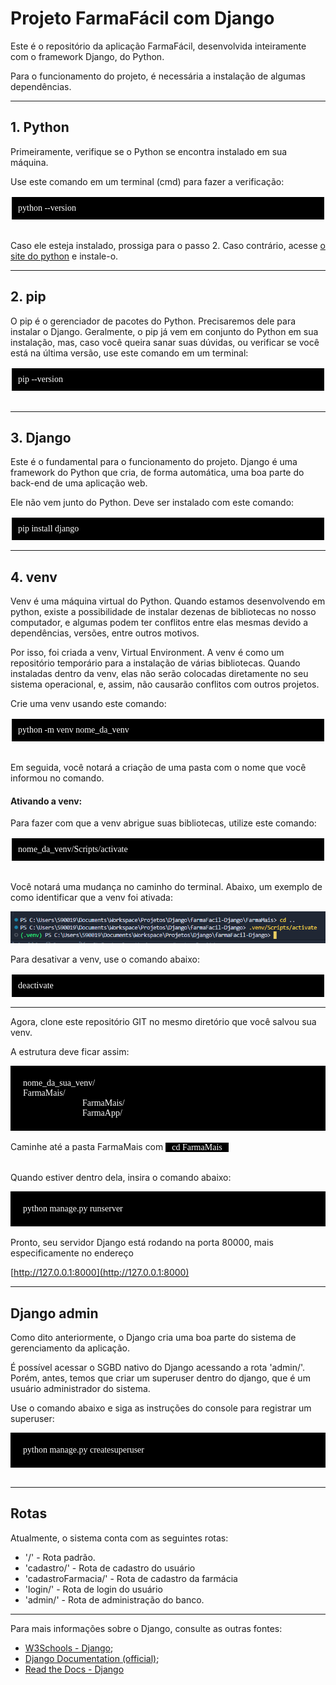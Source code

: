 # Projeto FarmaFácil com Django

Este é o repositório da aplicação FarmaFácil, desenvolvida inteiramente com o framework Django, do Python.

Para o funcionamento do projeto, é necessária a instalação de algumas dependências.

<hr>

## 1. Python

Primeiramente, verifique se o Python se encontra instalado em sua máquina.

Use este comando em um terminal (cmd) para fazer a verificação:

<div style="background-color: #000; color: #FFF; padding: 10px; font-family: consolas; border: 2px solid #FFF;">
    python --version
</div>
<br>

Caso ele esteja instalado, prossiga para o passo 2.
Caso contrário, acesse [o site do python](python.org) e instale-o.

<hr>

## 2. pip

O pip é o gerenciador de pacotes do Python. Precisaremos dele para instalar o Django.
Geralmente, o pip já vem em conjunto do Python em sua instalação, mas, caso você queira sanar suas dúvidas, ou verificar se você está na última versão, use este comando em um terminal:

<div style="background-color: #000; color: #FFF; padding: 10px; font-family: consolas; border: 2px solid #FFF;">
    pip --version
</div>
<br>

<hr>

## 3. Django

Este é o fundamental para o funcionamento do projeto.
Django é uma framework do Python que cria, de forma automática, uma boa parte do back-end de uma aplicação web.

Ele não vem junto do Python. Deve ser instalado com este comando:

<div style="background-color: #000; color: #FFF; padding: 10px; font-family: consolas; border: 2px solid #FFF;">
    pip install django
</div>


<hr>

## 4. venv

Venv é uma máquina virtual do Python.
Quando estamos desenvolvendo em python, existe a possibilidade de instalar dezenas de bibliotecas no nosso computador, e algumas podem ter conflitos entre elas mesmas devido a dependências, versões, entre outros motivos.

Por isso, foi criada a venv, Virtual Environment.
A venv é como um repositório temporário para a instalação de várias bibliotecas.
Quando instaladas dentro da venv, elas não serão colocadas diretamente no seu sistema operacional, e, assim, não causarão conflitos com outros projetos.

Crie uma venv usando este comando:

<div style="background-color: #000; color: #FFF; padding: 10px; font-family: consolas; border: 2px solid #FFF;">
    python -m venv nome_da_venv
</div>
<br>

Em seguida, você notará a criação de uma pasta com o nome que você informou no comando.

#### Ativando a venv:
Para fazer com que a venv abrigue suas bibliotecas, utilize este comando:
<div style="background-color: #000; color: #FFF; padding: 10px; font-family: consolas; border: 2px solid #FFF;">
    nome_da_venv/Scripts/activate
</div>
<br>

Você notará uma mudança no caminho do terminal.
Abaixo, um exemplo de como identificar que a venv foi ativada:

![alt text](image.png)

Para desativar a venv, use o comando abaixo:
<div style="background-color: #000; color: #FFF; padding: 10px; font-family: consolas; border: 2px solid #FFF;">
    deactivate
</div>
<hr>

Agora, clone este repositório GIT no mesmo diretório que você salvou sua venv.

A estrutura deve ficar assim:

<div style="background-color: #000; font-family: consolas; color: #FFF; padding: 20px;">
    nome_da_sua_venv/
    <br>
    FarmaMais/
    <br>
    <div style="padding-left: 95px;">
        FarmaMais/
        <br>
        FarmaApp/
    </div>
</div>
<br>
Caminhe até a pasta FarmaMais com 
<span 
style="background-color: #000;
color: #FFF;
padding-left:10px;
padding-right: 10px;
font-family: consolas;
max-width: 120px">
cd FarmaMais
</span>
<br>
<br>

Quando estiver dentro dela, insira o comando abaixo:
<div style="background-color: #000; font-family: consolas; color: #FFF; padding: 20px;">
    python manage.py runserver
</div>
<br>
Pronto, seu servidor Django está rodando na porta 80000, mais especificamente no endereço 

[http://127.0.0.1:8000](http://127.0.0.1:8000)

<hr>

## Django admin

Como dito anteriormente, o Django cria uma boa parte do sistema de gerenciamento da aplicação.

É possível acessar o SGBD nativo do Django acessando a rota 'admin/'. Porém, antes, temos que criar um superuser dentro do django, que é um usuário administrador do sistema.

Use o comando abaixo e siga as instruções do console para registrar um superuser:
<div style="background-color: #000; font-family: consolas; color: #FFF; padding: 20px;">
    python manage.py createsuperuser
</div>
<br>

<hr>

## Rotas

Atualmente, o sistema conta com as seguintes rotas:

+ '/' - Rota padrão.
+ 'cadastro/' - Rota de cadastro do usuário
+ 'cadastroFarmacia/' - Rota de cadastro da farmácia
+ 'login/' - Rota de login do usuário
+ 'admin/' - Rota de administração do banco.

<hr>

Para mais informações sobre o Django, consulte as outras fontes:

+ [W3Schools - Django](https://www.w3schools.com/Django);
+ [Django Documentation (official)](https://docs.djangoproject.com/en/5.0/);
+ [Read the Docs - Django](https://django.readthedocs.io/en/stable/contents.html)
